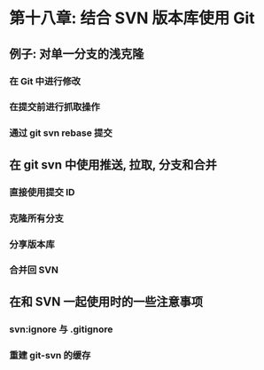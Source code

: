 # 第十八章: 结合 SVN 版本库使用 Git #

## 例子: 对单一分支的浅克隆 ##

### 在 Git 中进行修改 ###

### 在提交前进行抓取操作 ###

### 通过 git svn rebase 提交 ###

## 在 git svn 中使用推送, 拉取, 分支和合并 ##

### 直接使用提交 ID ###

### 克隆所有分支 ###

### 分享版本库 ###

### 合并回 SVN ###

## 在和 SVN 一起使用时的一些注意事项 ##

### svn:ignore 与 .gitignore ###

### 重建 git-svn 的缓存 ###
